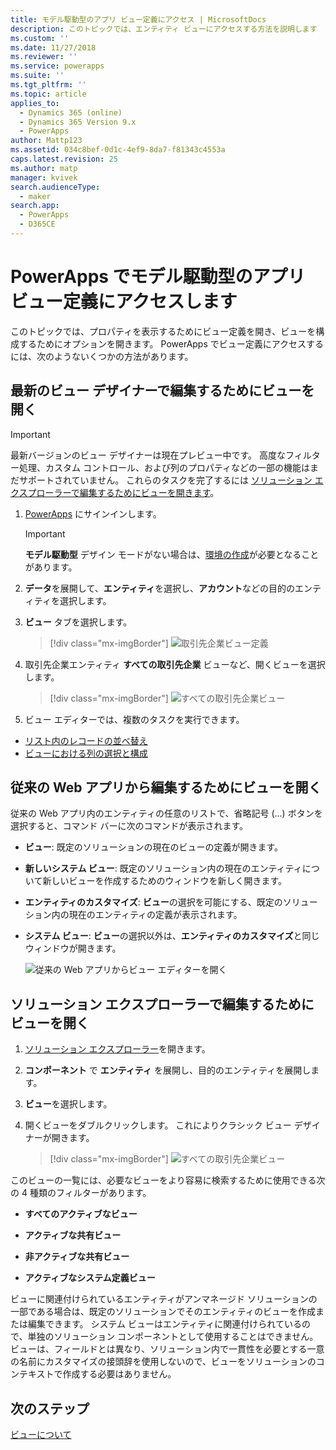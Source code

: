 ```yaml
---
title: モデル駆動型のアプリ ビュー定義にアクセス | MicrosoftDocs
description: このトピックでは、エンティティ ビューにアクセスする方法を説明します
ms.custom: ''
ms.date: 11/27/2018
ms.reviewer: ''
ms.service: powerapps
ms.suite: ''
ms.tgt_pltfrm: ''
ms.topic: article
applies_to:
  - Dynamics 365 (online)
  - Dynamics 365 Version 9.x
  - PowerApps
author: Mattp123
ms.assetid: 034c8bef-0d1c-4ef9-8da7-f81343c4553a
caps.latest.revision: 25
ms.author: matp
manager: kvivek
search.audienceType:
  - maker
search.app:
  - PowerApps
  - D365CE
---
```

# <a name="access-a-model-driven-app-view-definition-in-powerapps"></a>PowerApps でモデル駆動型のアプリ ビュー定義にアクセスします

 このトピックでは、プロパティを表示するためにビュー定義を開き、ビューを構成するためにオプションを開きます。 PowerApps でビュー定義にアクセスするには、次のようないくつかの方法があります。 
  
  
## <a name="open-a-view-for-editing-in-the-latest-view-designer"></a>最新のビュー デザイナーで編集するためにビューを開く

> [!IMPORTANT]
> 最新バージョンのビュー デザイナーは現在プレビュー中です。 高度なフィルター処理、カスタム コントロール、および列のプロパティなどの一部の機能はまだサポートされていません。 これらのタスクを完了するには [ソリューション エクスプローラーで編集するためにビューを開きます](#open-a-view-for-editing-in-solution-explorer)。

1.  [PowerApps](https://web.powerapps.com/?utm_source=padocs&utm_medium=linkinadoc&utm_campaign=referralsfromdoc) にサインインします。  


    > [!IMPORTANT]
    > **モデル駆動型** デザイン モードがない場合は、[環境の作成](https://docs.microsoft.com/powerapps/administrator/create-environment)が必要となることがあります。 

2.  **データ**を展開して、**エンティティ**を選択し、**アカウント**などの目的のエンティティを選択します。   
3. **ビュー** タブを選択します。

    > [!div class="mx-imgBorder"] 
    > ![取引先企業ビュー定義](media/account-view-definitions.png)

4. 取引先企業エンティティ **すべての取引先企業** ビューなど、開くビューを選択します。

    > [!div class="mx-imgBorder"] 
    > ![すべての取引先企業ビュー](media/account-view-designer.png)

5. ビュー エディターでは、複数のタスクを実行できます。 
 
- [リスト内のレコードの並べ替え](configure-sorting.md)
- [ビューにおける列の選択と構成](choose-and-configure-columns.md)

## <a name="open-a-view-for-editing-from-a-legacy-web-app"></a>従来の Web アプリから編集するためにビューを開く
従来の Web アプリ内のエンティティの任意のリストで、省略記号 (...) ボタンを選択すると、コマンド バーに次のコマンドが表示されます。  

- **ビュー**: 既定のソリューションの現在のビューの定義が開きます。  
  
- **新しいシステム ビュー**: 既定のソリューション内の現在のエンティティについて新しいビューを作成するためのウィンドウを新しく開きます。  
  
- **エンティティのカスタマイズ**: **ビュー**の選択を可能にする、既定のソリューション内の現在のエンティティの定義が表示されます。  
  
- **システム ビュー**: **ビュー**の選択以外は、**エンティティのカスタマイズ**と同じウィンドウが開きます。  

   ![従来の Web アプリからビュー エディターを開く](media/open-view-editor-from-view.png)

## <a name="open-a-view-for-editing-in-solution-explorer"></a>ソリューション エクスプローラーで編集するためにビューを開く 
1.  [ソリューション エクスプローラー](advanced-navigation.md#solution-explorer)を開きます。  
  
2.  **コンポーネント** で **エンティティ** を展開し、目的のエンティティを展開します。  
  
3.  **ビュー**を選択します。  
  
4.  開くビューをダブルクリックします。 これによりクラシック ビュー デザイナーが開きます。
    
    > [!div class="mx-imgBorder"] 
    > ![すべての取引先企業ビュー](media/all-accounts-view.png)

 このビューの一覧には、必要なビューをより容易に検索するために使用できる次の 4 種類のフィルターがあります。  
  
- **すべてのアクティブなビュー**  

- **アクティブな共有ビュー**  

- **非アクティブな共有ビュー**  

- **アクティブなシステム定義ビュー**  
  
 ビューに関連付けられているエンティティがアンマネージド ソリューションの一部である場合は、既定のソリューションでそのエンティティのビューを作成または編集できます。 システム ビューはエンティティに関連付けられているので、単独のソリューション コンポーネントとして使用することはできません。 ビューは、フィールドとは異なり、ソリューション内で一貫性を必要とする一意の名前にカスタマイズの接頭辞を使用しないので、ビューをソリューションのコンテキストで作成する必要はありません。 
 
## <a name="next-steps"></a>次のステップ
[ビューについて](create-edit-views.md)


